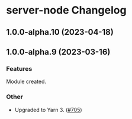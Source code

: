 # server-node Changelog

## 1.0.0-alpha.10 (2023-04-18)

## 1.0.0-alpha.9 (2023-03-16)

### Features

Module created.

### Other

- Upgraded to Yarn 3. ([#705](https://github.com/awslabs/smithy-typescript/pull/705))
